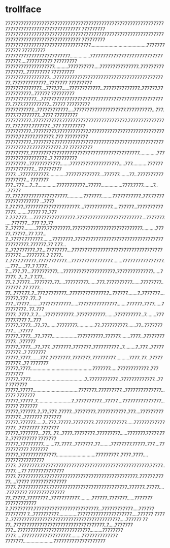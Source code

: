 trollface
=========

  777777777777777777777777777777777777777777777777777777777777777777777777777777777777777777 777777777
  777777777777777777777777777777777777777777777777777777777777777777777777777777777777777777 777777777
  777777777777777777777777777777777............................................7777777777777 777777777
  7777777777777777777777777................7777777777777777777777777777777777.....7777777777 777777777
  7777777777777777777...........7777777777.....777777777777777..7777777777777777...777777777 777777777
  77777777777777777....77777777777777777777777777777777777777777777..7777777777777...7777777 777777777
  77777777777777....7777.77......777777777777...77777777777777..777777.777777777777...777777 777777777
  777777777777....7777777777777777777777777777777777777777777777777..7777.7777777777...77777 777777777
  77777777777...777777777777.....77777777777777777777.7777777777...777.7777.777777777...7777 777777777
  7777777777..77777777777.7777777777777777777777777.7777777777777777..777.7777.7777777...777 777777777
  7777777777..777777777.777777777777.7777777777777777777777777777777777.77.7777.7777777..777 777777777
  7777777777..77777777.77777777777777777777777777777777777777777777777777.77.77777777777..77 777777777
  777777777..777777777777777777777777777777777777777777..............7777777777777777777...7 777777777
  77777777...777777777777........7777777777777777777.....777............77777777777777777... 777777777
  7777....77777777777..............7777777777777....777777........77...777777777777777777... 7777777
  777...777.....7...7...............77777777777...77777.................7777.7777........7.. ..77777
  77..777.777777777777777777.............7777777.........77777777777..777.777777777777777777 ...7777
  7..77.777..777777777777777777777....77777777777.....777777...77777777777777..........77777 77..777
  7..7.77.777......7777777777777777..7777777777777777777777777....7777777......777777....777 7.7..77
  7...77777..........7777.777777777..777777777777777777777777777...........77777..77777...77 7.77...
  7...77777.7777777........77777777..7777777777777777777777777777777777777777777..777777..77 7.77...
  7...77.7777777..77....77777777....77777777777777777777777777777777777777777.....7777777..7 7.777..
  7..7777.777777..77777777777....7777777777777777........7777777777777777.....777......77..7 7.777..
  7....777..77....7777777777.....77777777777777777777..77777777777777......77777...7...7...7 7.77...
  77..7..77777....7777777..77.....777777777.......777..7777777777.......77777777..777777..77 7777...
  77...7777.77..7...777.77777777...77777777777777.7...777777........7..7777777....77777..777 .77...7
  777...77777.........777777777777......777777777777777........777777..7777......777777777.. 77..777
  7777...7777..7..7......77777777777...77777777777........7777777777...7........7777777.7777 7...777
  77777..7777....77..77........77777777..............77..7777777777.......77...7777777777... ..77777
  77777..7777....77..7777....................7777777777..777777........7777...777777777777.. .777777
  77777..7777....77..777...7777777..7777777..7777777777...7.........7..777...77777777777...7 7777777
  77777..7777........777..77777777..7777777..777777777...........7777..77...77777777777...77 7777777
  77777..7777.................................................7777777......777777777777..777 7777777
  77777..7777...........................................7..77777777777...7777777777777...777 7777777
  77777..77777....................................7777777..777777777...77777777777777...7777 7777777
  77777..77777..7...........................7..7777777777...77777....777777777777777...77777 7777777
  77777..777777..7..77..777..77777...77777777..77777777777..777....777777777777777...7777777 7777777
  77777..777777......7...777..77777..77777777..777777777777......7777777777777777...77777777 7777777
  77777..7777777....777...77...7777..77777777..777777777......7777777.77777.777...7777777777 7777777
  77777..777777777.........77..7777...7777777..77.........77777777.77777..777....77777777777 7777777
  77777..77777777777777...............................777777777..7777..7777.... 777777777777777
  7777...77777777.777777777777777777777777777777777777777777.77777..7777.....77 77777777777777
  7777..7777777777.777777777777777777777777777777777777..777777.77777.....77777 77777777777777
  7777..777777777777.777777777777777777777777777777..777777..77777.....77777777 77777777777777
  77..77777..77777777...77777777777..........777777..7777777......7777777 777777777777
  7..777777777.7777777777777777777777777...777777777777.....777777 77777777
  7...7777777777...............777777777777777777777.....777777 7777
  7...777777777777777777777777777777777777777777.....777777 77
  77...77777777777777777777777777777777777..7.....7777777 
  777....7777777777777777777777777777..........77777777 
  7777.....7777777777777777777.........77777777777777 
  7777777........................77777777777777777777
